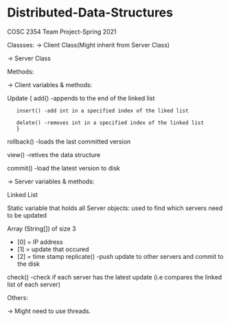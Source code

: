 # Distributed-Data-Structures
COSC 2354 Team Project-Spring 2021

Classses:
-> Client Class(Might inherit from Server Class)

-> Server Class

Methods:

-> Client variables & methods: 

Update
       {
       add() -appends to the end of the linked list
       
       insert() -add int in a specified index of the liked list
       
       delete() -removes int in a specified index of the linked list
       }

rollback() -loads the last committed version

view() -retives the data structure

commit() -load the latest version to disk

-> Server variables & methods:

Linked List<int>

Static variable that holds all Server objects: used to find which servers need to be updated

Array (String[]) of size 3
- [0] = IP address 
- [1] = update that occured
- [2] = time stamp
replicate() -push update to other servers and commit to the disk

check() -check if each server has the latest update (i.e compares the linked list of each server)

Others:

-> Might need to use threads.

